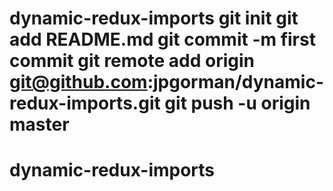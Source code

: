 # dynamic-redux-imports git init git add README.md git commit -m first commit git remote add origin git@github.com:jpgorman/dynamic-redux-imports.git git push -u origin master
# dynamic-redux-imports
